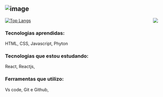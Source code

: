 ![image](https://user-images.githubusercontent.com/106452084/232939385-fee6ffe6-7fe2-466c-abe2-9c181bc492ce.png)
---
<picture>
<source 
  srcset="https://github-readme-stats.vercel.app/api?username=OliverSantoss&show_icons=true&theme=white"
  media="(prefers-color-scheme: dark)"
/>
<source
  srcset="https://github-readme-stats.vercel.app/api?username=OliverSantoss&show_icons=true"
  media="(prefers-color-scheme: light), (prefers-color-scheme: dark)"
/>
<img align="right" src="https://github-readme-stats.vercel.app/api?username=OliverSantoss&show_icons=true" />
</picture>

[![Top Langs](https://github-readme-stats.vercel.app/api/top-langs/?username=OliverSantoss&theme=white)](https://github.com/anuraghazra/github-readme-stats)

 ### Tecnologias aprendidas: 
 HTML, CSS, Javascript, Phyton
 
 ### Tecnologias que estou estudando:
 React, Reactjs,
 
 ### Ferramentas que utilizo:
 Vs code, Git e Github, 
 

